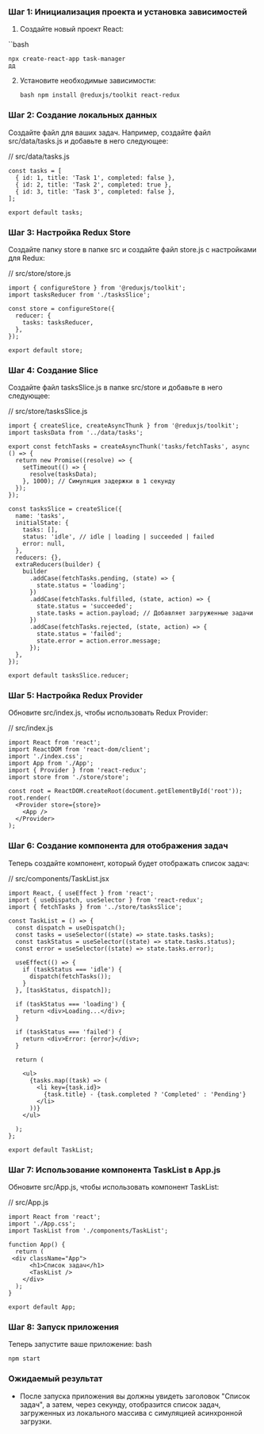 ### Шаг 1: Инициализация проекта и установка зависимостей

1. Создайте новый проект React:

``bash

```
npx create-react-app task-manager
дд
```




2. Установите необходимые зависимости:

   `bash
   npm install @reduxjs/toolkit react-redux
   `

### Шаг 2: Создание локальных данных

Создайте файл для ваших задач. Например, создайте файл src/data/tasks.js и добавьте в него следующее:

// src/data/tasks.js

```
const tasks = [
  { id: 1, title: 'Task 1', completed: false },
  { id: 2, title: 'Task 2', completed: true },
  { id: 3, title: 'Task 3', completed: false },
];

export default tasks;
```




### Шаг 3: Настройка Redux Store

Создайте папку store в папке src и создайте файл store.js с настройками для Redux:

// src/store/store.js

```
import { configureStore } from '@reduxjs/toolkit';
import tasksReducer from './tasksSlice';

const store = configureStore({
  reducer: {
    tasks: tasksReducer,
  },
});

export default store;
```




### Шаг 4: Создание Slice

Создайте файл tasksSlice.js в папке src/store и добавьте в него следующее:

// src/store/tasksSlice.js

```
import { createSlice, createAsyncThunk } from '@reduxjs/toolkit';
import tasksData from '../data/tasks';

export const fetchTasks = createAsyncThunk('tasks/fetchTasks', async () => {
  return new Promise((resolve) => {
    setTimeout(() => {
      resolve(tasksData);
    }, 1000); // Симуляция задержки в 1 секунду
  });
});

const tasksSlice = createSlice({
  name: 'tasks',
  initialState: {
    tasks: [],
    status: 'idle', // idle | loading | succeeded | failed
    error: null,
  },
  reducers: {},
  extraReducers(builder) {
    builder
      .addCase(fetchTasks.pending, (state) => {
        state.status = 'loading';
      })
      .addCase(fetchTasks.fulfilled, (state, action) => {
        state.status = 'succeeded';
        state.tasks = action.payload; // Добавляет загруженные задачи
      })
      .addCase(fetchTasks.rejected, (state, action) => {
        state.status = 'failed';
        state.error = action.error.message;
      });
  },
});

export default tasksSlice.reducer;
```




### Шаг 5: Настройка Redux Provider

Обновите src/index.js, чтобы использовать Redux Provider:

// src/index.js

```
import React from 'react';
import ReactDOM from 'react-dom/client';
import './index.css';
import App from './App';
import { Provider } from 'react-redux';
import store from './store/store';

const root = ReactDOM.createRoot(document.getElementById('root'));
root.render(
  <Provider store={store}>
    <App />
  </Provider>
);
```




### Шаг 6: Создание компонента для отображения задач

Теперь создайте компонент, который будет отображать список задач:

// src/components/TaskList.jsx

```
import React, { useEffect } from 'react';
import { useDispatch, useSelector } from 'react-redux';
import { fetchTasks } from '../store/tasksSlice';

const TaskList = () => {
  const dispatch = useDispatch();
  const tasks = useSelector((state) => state.tasks.tasks);
  const taskStatus = useSelector((state) => state.tasks.status);
  const error = useSelector((state) => state.tasks.error);

  useEffect(() => {
    if (taskStatus === 'idle') {
      dispatch(fetchTasks());
    }
  }, [taskStatus, dispatch]);

  if (taskStatus === 'loading') {
    return <div>Loading...</div>;
  }

  if (taskStatus === 'failed') {
    return <div>Error: {error}</div>;
  }

  return (

    <ul>
      {tasks.map((task) => (
        <li key={task.id}>
          {task.title} - {task.completed ? 'Completed' : 'Pending'}
        </li>
      ))}
    </ul>

  );
};

export default TaskList;
```




### Шаг 7: Использование компонента TaskList в App.js

Обновите src/App.js, чтобы использовать компонент TaskList:

// src/App.js
```
import React from 'react';
import './App.css';
import TaskList from './components/TaskList';

function App() {
  return (   
 <div className="App">
      <h1>Список задач</h1>
      <TaskList />
    </div>
  );
}

export default App;
```



### Шаг 8: Запуск приложения

Теперь запустите ваше приложение:
bash

```
npm start
```



### Ожидаемый результат

- После запуска приложения вы должны увидеть заголовок "Список задач", а затем, через секунду, отобразится список задач, загруженных из локального массива с симуляцией асинхронной загрузки.
